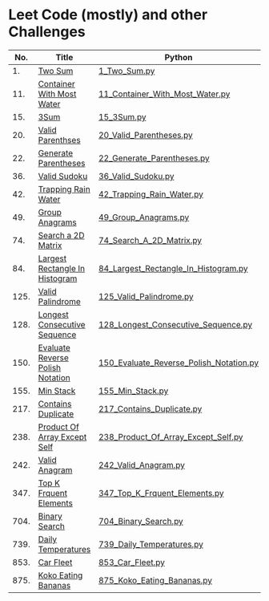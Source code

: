 # Leet Code (mostly) and other Challenges

| No. | Title   | Python | C++ | Algorithm |
|-----|---------|--------|-----|-----------|
| 1.  | [Two Sum](/markdown/1_Two_Sum.md) | [1_Two_Sum.py](/python/1_Two_Sum.py) | [1_Two_Sum.cpp](/c++/1_Two_Sum.cpp) |
| 11. | [Container With Most Water](/markdown/11_Container_With_Most_Water.md) | [11_Container_With_Most_Water.py](/python/11_Container_With_Most_Water.py) | [11_Container_With_Most_Water.cpp](/c++/11_Container_With_Most_Water.cpp) |
| 15. | [3Sum](/markdown/15_3Sum.md) | [15_3Sum.py](/python/15_3Sum.py) | [15_3Sum.cpp](/c++/15_3Sum.cpp) |
| 20. | [Valid Parenthses](/markdown/20_Valid_Parentheses.md) | [20_Valid_Parentheses.py](/python/20_Valid_Parentheses.py) | [20_Valid_Parentheses.cpp](/c++/20_Valid_Paraentheses.cpp) |
| 22. | [Generate Parentheses](/markdown/22_Generate_Parentheses.md) | [22_Generate_Parentheses.py](/python/22_Generate_Parentheses.py) | [22_Generate_Parentheses.cpp](/c++/22_Generate_Parentheses.cpp) |
| 36. | [Valid Sudoku](/markdown/36_Valid_Sudoku.md) | [36_Valid_Sudoku.py](/python/36_Valid_Sudoku.py) | [36_Valid_Sudoku.cpp](/c++/36_Valid_Sudoku.cpp) |
| 42. | [Trapping Rain Water](/markdown/42_Trapping_Rain_Water.md) | [42_Trapping_Rain_Water.py](/python/42_Trapping_Rain_Water.py) | [42_Trapping_Rain_Water.cpp](/c++/42_Trapping_Rain_Water.cpp) | Monotonic Stack |
| 49. | [Group Anagrams](/markdown/49_Group_Anagrams.md) | [49_Group_Anagrams.py](/python/49_Group_Anagrams.py) | [49_Group_Anagrams.cpp](/c++/49_Group_Anagrams.cpp) |
| 74. | [Search a 2D Matrix](/markdown/74_Search_A_2D_Matrix.md) | [74_Search_A_2D_Matrix.py](/python/74_Search_A_2D_Matrix.py) | [74_Search_A_2D_Matrix.cpp](/c++/74_Search_A_2D_Matrix.cpp) | Binary Search |
| 84. | [Largest Rectangle In Histogram](/markdown/84_Largest_Rectangle_In_Histogram.md) | [84_Largest_Rectangle_In_Histogram.py](/python/84_Largest_Rectangle_In_Histogram.py) | [84_Largest_Rectangle_In_Histograph.cpp](/c++/84_Largest_Rectangle_In_Histogram.cpp) | Monotonic Stack |
| 125. | [Valid Palindrome](/markdown/125_Valid_Palindrome.md) | [125_Valid_Palindrome.py](/python/125_Valid_Palindrome.py) | [125_Valid_Palindrome.cpp](/c++/125_Valid_Palindrome.cpp) |
| 128. | [Longest Consecutive Sequence](/markdown/128_Longest_Consecutive_Sequence.md) | [128_Longest_Consecutive_Sequence.py](/python/128_Longest_Consecutive_Sequence.py) | [128_Longest_Consecutive_Sequence.cpp](/c++/128_Longest_Consecutive_Sequence.cpp) |
| 150. | [Evaluate Reverse Polish Notation](/markdown/150_Evaluate_Reverse_Polish_Notation.md) | [150_Evaluate_Reverse_Polish_Notation.py](/python/150_Evaluate_Reverse_Polish_Notation.py) | [150_Evaluate_Reverse_Polish_Notation.cpp](/c++/150_Evaluate_Reverse_Polish_Notation.cpp) |
| 155. | [Min Stack](/markdown/155_Min_Stack.md) | [155_Min_Stack.py](/python/155_Min_Stack.py) | [155_Min_Stack.cpp](/c++/155_Min_Stack.cpp) |
| 217. | [Contains Duplicate](/markdown/217_Contains_Duplicate.md) | [217_Contains_Duplicate.py](/python/217_Contains_Duplicate.py) | [217_Contains_Duplicate.cpp](/c++/217_Contains_Duplicate.cpp) |
| 238. | [Product Of Array Except Self](/markdown/238_Product_Of_Array_Except_Self.md) | [238_Product_Of_Array_Except_Self.py](/python/238_Product_Of_Array_Except_Self.py) | [238_Product_Of_Array_Except_Self.cpp](/c++/238_Product_Of_Array_Except_Self.cpp) |
| 242. | [Valid Anagram](/markdown/242_Valid_Anagram.md) | [242_Valid_Anagram.py](/python/242_Valid_Anagram.py) | [242_Valid_Anagram.cpp](/c++/242_Valid_Anagram.cpp) |
| 347. | [Top K Frquent Elements](/markdown/347_Top_K_Frequent_Elements.md) | [347_Top_K_Frquent_Elements.py](/python/347_Top_K_Frequent_Elements.py) | [347_Top_K_Frequent_Elements.cpp](/c++/347_Top_K_Frequent_Elements.cpp) |
| 704. | [Binary Search](/markdown/704_Binary_Search.md) | [704_Binary_Search.py](/python/704_Binary_Search.py) | [704_Binary_Search.cpp](/c++/704_Binary_Search.cpp) | Binary Search |
| 739. | [Daily Temperatures](/markdown/739_Daily_Temperatures.md) | [739_Daily_Temperatures.py](/python/739_Daily_Temperatures.py) | [739_Daily_Temperatures.cpp](/c++/739_Daily_Temperatures.cpp) |
| 853. | [Car Fleet](/markdown/853_Car_Fleet.md) | [853_Car_Fleet.py](/python/853_Car_Fleet.py) | [853_Car_Fleet.cpp](/c++/853_Car_Fleet.cpp) |
| 875. | [Koko Eating Bananas](/markdown/875_Koko_Eating_Bananas.md) | [875_Koko_Eating_Bananas.py](/python/875_Koko_Eating_Bananas.py) | [875_Koko_Eating_Bananas.cpp](/c++/875_Koko_Eating_Bananas.cpp) | Binary Search |
